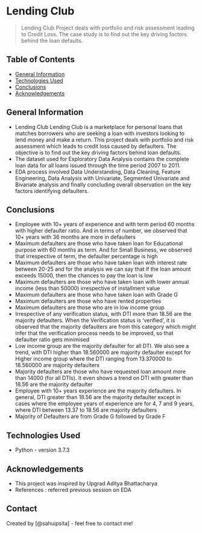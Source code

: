 # Lending Club
> Lending Club Project deals with portfolio and risk assessment leading to Credit Loss. The case study is to find out the key driving factors behind the loan defaults.


## Table of Contents
* [General Information](#general-information)
* [Technologies Used](#technologies-used)
* [Conclusions](#conclusions)
* [Acknowledgements](#acknowledgements)

<!-- You can include any other section that is pertinent to your problem -->

## General Information
- Lending Club Lending Club is a marketplace for personal loans that matches borrowers who are seeking a loan with investors looking to lend money and make a return. This project deals with portfolio and risk assessment which leads to credit loss caused by defaulters. The objective is to find out the key driving factors behind loan defaults.
- The dataset used for Exploratory Data Analysis contains the complete loan data for all loans issued through the time period 2007 to 2011.
- EDA process involved Data Understanding, Data Cleaning, Feature Engineering, Data Analysis with Univariate, Segmented Univariate and Bivariate analysis and finally concluding overall observation on the key factors identifying defaulters.

<!-- You don't have to answer all the questions - just the ones relevant to your project. -->

## Conclusions
- Employee with 10+ years of experience and with term period 60 months with higher defaulter ratio. And in terms of number, we observed that 10+ years with 36 months are more in defaulters
- Maximum defaulters are those who have taken loan for Educational purpose with 60 months as term. And for Small Business, we observed that irrespective of term, the defaulter percentage is high
- Maximum defaulters are those who have taken loan with interest rate between 20-25 and for the analysis we can say that if the loan amount exceeds 15000, then the chances to pay the loan is low
- Maximum defaulters are those who have taken loan with lower annual income (less than 50000) irrespective of installment value
- Maximum defaulters are those who have taken loan with Grade G
- Maximum defaulters are those who have rented properties
- Maximum defaulters are those who are in low income group
- Irrespective of any verification status, with DTI more than 18.56 are the majority defaulters. When the Verification status is ‘verified’,  it is observed that the majority defaulters are from this category which might infer that the verification process needs to be improved, so that defaulter ratio gets minimised
- Low income group are the majority defaulter for all DTI. We also see a trend, with DTI higher than 18.560000 are majority defaulter except for Higher income group where the DTI ranging from 13.370000 to 18.560000 are majority defaulters
- Majority defaulters are those who have requested loan amount more than 14000 (for all DTIs). It even shows a trend on DTI with greater than 18.56 are the majority defaulter
- Employee with 10+ years experience are the majority defaulters. In general, DTI greater than 18.56 are the majority defaulter except in cases where the employee years of experience are for 4, 7 and 9 years, where DTI between 13.37 to 18.56 are majority defaulters
- Majority of Defaulters are from Grade G followed by Grade F

<!-- You don't have to answer all the questions - just the ones relevant to your project. -->


## Technologies Used
- Python - version 3.7.3

<!-- As the libraries versions keep on changing, it is recommended to mention the version of library used in this project -->

## Acknowledgements
- This project was inspired by Upgrad Aditya Bhattacharya
- References : referred previous session on EDA


## Contact
Created by [@sahuipsita] - feel free to contact me!


<!-- Optional -->
<!-- ## License -->
<!-- This project is open source and available under the [... License](). -->

<!-- You don't have to include all sections - just the one's relevant to your project -->
